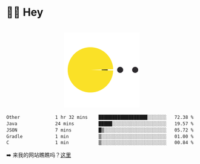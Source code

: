 
# 👋🏻 Hey
<div align="center">
	<br>
	<img src="https://raw.githubusercontent.com/Aniket965/Aniket965/master/pacman.svg?sanitize=true" width="200" height="200">
	<br>
</div>

<!--START_SECTION:waka-->

```txt
Other             1 hr 32 mins    ██████████████████░░░░░░░   72.38 %
Java              24 mins         █████░░░░░░░░░░░░░░░░░░░░   19.57 %
JSON              7 mins          █▒░░░░░░░░░░░░░░░░░░░░░░░   05.72 %
Gradle            1 min           ▒░░░░░░░░░░░░░░░░░░░░░░░░   01.00 %
C                 1 min           ▒░░░░░░░░░░░░░░░░░░░░░░░░   00.84 %
```

<!--END_SECTION:waka-->

 ➡️  来我的网站瞧瞧吗？[这里](https://www.shaolongfei.com)
